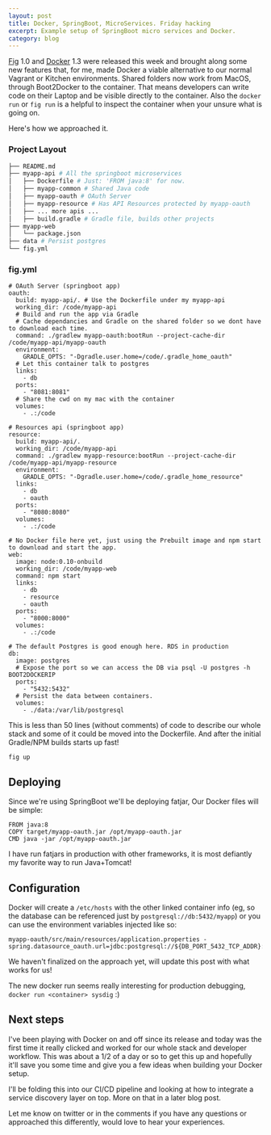 ```yaml
---
layout: post
title: Docker, SpringBoot, MicroServices. Friday hacking
excerpt: Example setup of SpringBoot micro services and Docker.
category: blog
---
```


[Fig](http://www.fig.sh/) 1.0 and [Docker](http://docker.io) 1.3 were released this week and brought along some new features that, for me, made Docker a viable alternative to our normal Vagrant or Kitchen environments. Shared folders now work from MacOS, through Boot2Docker to the container. That means developers can write code on their Laptop and be visible directly to the container. Also the `docker run` or `fig run` is a helpful to inspect the container when your unsure what is going on.

Here's how we approached it.
### Project Layout
```bash
├── README.md
├── myapp-api # All the springboot microservices
│   ├── Dockerfile # Just: 'FROM java:8' for now.
│   ├── myapp-common # Shared Java code
│   ├── myapp-oauth # OAuth Server
│   ├── myapp-resource # Has API Resources protected by myapp-oauth
│   ├── ... more apis ...
│   ├── build.gradle # Gradle file, builds other projects
├── myapp-web
│   └── package.json
├── data # Persist postgres
└── fig.yml
```

### fig.yml
```
# OAuth Server (springboot app)
oauth:
  build: myapp-api/. # Use the Dockerfile under my myapp-api
  working_dir: /code/myapp-api
  # Build and run the app via Gradle
  # Cache dependancies and Gradle on the shared folder so we dont have to download each time.
  command: ./gradlew myapp-oauth:bootRun --project-cache-dir /code/myapp-api/myapp-oauth
  environment:
    GRADLE_OPTS: "-Dgradle.user.home=/code/.gradle_home_oauth"
  # Let this container talk to postgres
  links:
    - db
  ports:
    - "8081:8081"
  # Share the cwd on my mac with the container
  volumes:
    - .:/code

# Resources api (springboot app)
resource:
  build: myapp-api/.
  working_dir: /code/myapp-api
  command: ./gradlew myapp-resource:bootRun --project-cache-dir /code/myapp-api/myapp-resource
  environment:
    GRADLE_OPTS: "-Dgradle.user.home=/code/.gradle_home_resource"
  links:
    - db
    - oauth
  ports:
    - "8080:8080"
  volumes:
    - .:/code

# No Docker file here yet, just using the Prebuilt image and npm start to download and start the app.
web:
  image: node:0.10-onbuild
  working_dir: /code/myapp-web
  command: npm start
  links:
    - db
    - resource
    - oauth
  ports:
    - "8000:8000"
  volumes:
    - .:/code

# The default Postgres is good enough here. RDS in production
db:
  image: postgres
  # Expose the port so we can access the DB via psql -U postgres -h BOOT2DOCKERIP
  ports:
    - "5432:5432"
  # Persist the data between containers.
  volumes:
    - ./data:/var/lib/postgresql
```

This is less than 50 lines (without comments) of code to describe our whole stack and some of it could be moved into the Dockerfile. And after the initial Gradle/NPM builds starts up fast!

`fig up`

## Deploying

Since we're using SpringBoot we'll be deploying fatjar, Our Docker files will be simple:
```
FROM java:8
COPY target/myapp-oauth.jar /opt/myapp-oauth.jar
CMD java -jar /opt/myapp-oauth.jar
```

I have run fatjars in production with other frameworks, it is most defiantly my favorite way to run Java+Tomcat!

## Configuration

Docker will create a `/etc/hosts` with the other linked container info (eg, so the database can be referenced just by `postgresql://db:5432/myapp`) or you can use the environment variables injected like so:

```
myapp-oauth/src/main/resources/application.properties -
spring.datasource_oauth.url=jdbc:postgresql://${DB_PORT_5432_TCP_ADDR}:5432/myapp_oauth
```

We haven't finalized on the approach yet, will update this post with what works for us!

The new docker run seems really interesting for production debugging, `docker run <container> sysdig` :)

## Next steps

I've been playing with Docker on and off since its release and today was the first time it really clicked and worked for our whole stack and developer workflow. This was about a 1/2 of a day or so to get this up and hopefully it'll save you some time and give you a few ideas when building your Docker setup.

I'll be folding this into our CI/CD pipeline and looking at how to integrate a service discovery layer on top. More on that in a later blog post.

Let me know on twitter or in the comments if you have any questions or approached this differently, would love to hear your experiences.
